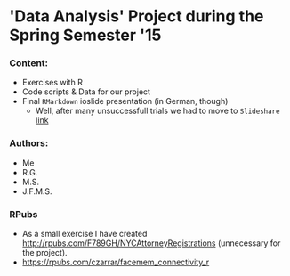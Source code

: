 'Data Analysis' Project during the Spring Semester '15
===============

### Content:

- Exercises with R
- Code scripts & Data for our project
- Final `RMarkdown` ioslide presentation (in German, though)
    + Well, after many unsuccessfull trials we had to move to `Slideshare` [link](http://www.slideshare.net/F789GH/datenanalyse-mit-r)

### Authors:

- Me
- R.G.
- M.S.
- J.F.M.S.

### RPubs

- As a small exercise I have created <http://rpubs.com/F789GH/NYCAttorneyRegistrations> (unnecessary for the project). 
- <https://rpubs.com/czarrar/facemem_connectivity_r>
